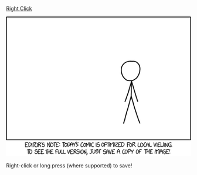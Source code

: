 [Right Click](https://xkcd.com/1975)

![Right Click](./random_comic.png)

Right-click or long press (where supported) to save!

